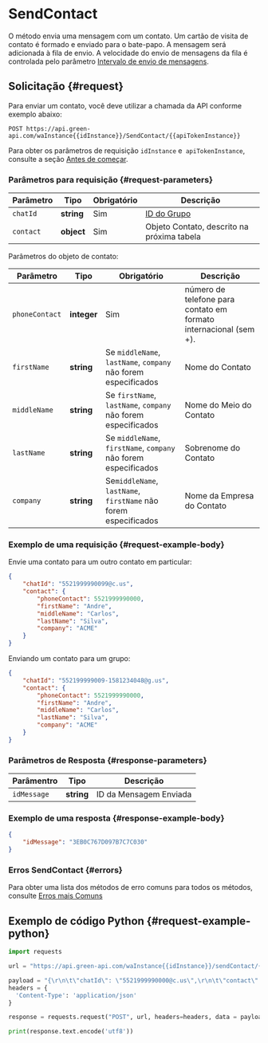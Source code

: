 # SendContact

O método envia uma mensagem com um contato. Um cartão de visita de contato é formado e enviado para o bate-papo.
A mensagem será adicionada à fila de envio. A velocidade do envio de mensagens da fila é controlada pelo parâmetro [Intervalo de envio de mensagens](../send-messages-delay.md).

## Solicitação {#request}

Para enviar um contato, você deve utilizar a chamada da API conforme exemplo abaixo:
```
POST https://api.green-api.com/waInstance{{idInstance}}/SendContact/{{apiTokenInstance}}
```

Para obter os parâmetros de requisição `idInstance` e` apiTokenInstance`, consulte a seção [Antes de começar](../../before-start.md#params).

### Parâmetros para requisição {#request-parameters}

Parâmetro | Tipo | Obrigatório | Descrição
----- | ----- | ----- | -----
`chatId` | **string** | Sim | [ID do Grupo](../chat-id.md)
`contact` | **object** | Sim | Objeto Contato, descrito na próxima tabela

Parâmetros do objeto de contato:

Parâmetro | Tipo | Obrigatório | Descrição
----- | ----- | ----- | -----
`phoneContact ` | **integer** | Sim | número de telefone para contato em formato internacional (sem +).
`firstName` | **string** | Se `middleName`,` lastName`, `company` não forem especificados | Nome do Contato
`middleName` | **string** | Se `firstName`,` lastName`, `company` não forem especificados | Nome do Meio do Contato
`lastName` | **string** | Se `middleName`, `firstName`, `company` não forem especificados | Sobrenome do Contato
`company` | **string** | Se`middleName`, `lastName`, `firstName` não forem especificados | Nome da Empresa do Contato

### Exemplo de uma requisição {#request-example-body}

Envie uma contato para um outro contato em particular:

```json
{
    "chatId": "5521999990099@c.us",
    "contact": {
        "phoneContact": 5521999990000,
        "firstName": "Andre",
        "middleName": "Carlos",
        "lastName": "Silva",
        "company": "ACME"
    }
}
```

Enviando um contato para um grupo:

```json
{
    "chatId": "552199999009-1581234048@g.us",
    "contact": {
        "phoneContact": 5521999990000,
        "firstName": "Andre",
        "middleName": "Carlos",
        "lastName": "Silva",
        "company": "ACME"
    }
}
```

### Parâmetros de Resposta {#response-parameters}

Parâmentro | Tipo |  Descrição
----- | ----- | -----
`idMessage ` | **string** | ID da Mensagem Enviada

### Exemplo de uma resposta {#response-example-body}

```json
{
    "idMessage": "3EB0C767D097B7C7C030"
}
```

### Erros SendContact {#errors}

Para obter uma lista dos métodos de erro comuns para todos os métodos, consulte [Erros mais Comuns](../common-errors.md)

## Exemplo de código Python  {#request-example-python}

```python
import requests

url = "https://api.green-api.com/waInstance{{idInstance}}/sendContact/{{apiTokenInstance}}"

payload = "{\r\n\t\"chatId\": \"5521999990000@c.us\",\r\n\t\"contact\": {\r\n\t\t\"phoneContact\": 5521999990099,\r\n    \t\"firstName\": \"André\",\r\n\t\t\"middleName\": \"Carlos\",\r\n\t\t\"lastName\": \"Silva\",\r\n\t\t\"company\": \"ACME\"\r\n\t}\r\n}\r\n"
headers = {
  'Content-Type': 'application/json'
}

response = requests.request("POST", url, headers=headers, data = payload)

print(response.text.encode('utf8'))
```